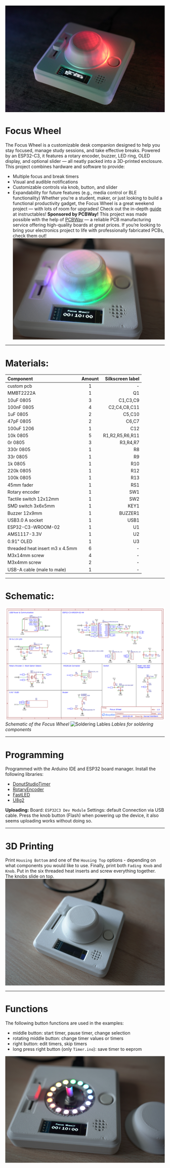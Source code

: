 ![Cover](https://github.com/KonradWohlfahrt/FocusWheel/blob/main/images/Cover.jpg)

# Focus Wheel
The Focus Wheel is a customizable desk companion designed to help you stay focused, manage study sessions, and take effective breaks. Powered by an ESP32-C3, it features a rotary encoder, buzzer, LED ring, OLED display, and optional slider — all neatly packed into a 3D-printed enclosure.
This project combines hardware and software to provide:
- Multiple focus and break timers
- Visual and audible notifications
- Customizable controls via knob, button, and slider
- Expandability for future features (e.g., media control or BLE functionality)
Whether you're a student, maker, or just looking to build a functional productivity gadget, the Focus Wheel is a great weekend project — with lots of room for upgrades! Check out the in-depth [guide]() at instructables!
**Sponsored by PCBWay!**
This project was made possible with the help of [PCBWay](https://www.pcbway.com/) — a reliable PCB manufacturing service offering high-quality boards at great prices. If you’re looking to bring your electronics project to life with professionally fabricated PCBs, check them out!
![Focus Wheel](https://github.com/KonradWohlfahrt/FocusWheel/blob/main/images/FocusWheel_3.jpg)

***
# Materials:
| Component | Amount | Silkscreen label |
|:----------|:------:|-----------------:|
| custom pcb | 1 | - |
| MMBT2222A | 1 | Q1 |
| 10uF 0805 | 3 | C1,C3,C9 |
| 100nF 0805 | 4 | C2,C4,C8,C11 |
| 1uF 0805 | 2 | C5,C10 |
| 47pF 0805 | 2 | C6,C7 |
| 100uF 1206 | 1 | C12 |
| 10k 0805 | 5 | R1,R2,R5,R6,R11 |
| 0r 0805 | 3 | R3,R4,R7 |
| 330r 0805 | 1 | R8 |
| 33r 0805 | 1 | R9 |
| 1k 0805 | 1 | R10 |
| 220k 0805 | 1 | R12 |
| 100k 0805 | 1 | R13 |
| 45mm fader | 1 | RS1 |
| Rotary encoder | 1 | SW1 |
| Tactile switch 12x12mm | 1 | SW2 |
| SMD switch 3x6x5mm | 1 | KEY1 |
| Buzzer 12x9mm | 1 | BUZZER1 |
| USB3.0 A socket | 1 | USB1 |
| ESP32-C3-WROOM-02 | 1 | U1 |
| AMS1117-3.3V | 1 | U2 |
| 0.91" OLED | 1 | U3 |
| threaded heat insert m3 x 4.5mm | 6 | - |
| M3x14mm screw | 4 | - |
| M3x4mm screw | 2 | - |
| USB-A cable (male to male) | 1 | - |

***
# Schematic:
![Schematic](https://github.com/KonradWohlfahrt/FocusWheel/blob/main/images/Schematic_FocusWheel_V1.png)
_Schematic of the Focus Wheel_
![Soldering Lables](https://github.com/KonradWohlfahrt/FocusWheel/blob/main/images/SMD_Soldering.jpg)
_Lables for soldering components_

***
# Programming
Programmed with the Arduino IDE and ESP32 board manager. 
Install the following libraries:
- [DonutStudioTimer](https://github.com/KonradWohlfahrt/Arduino-Timer-Library)
- [RotaryEncoder](https://github.com/mathertel/RotaryEncoder)
- [FastLED](https://github.com/FastLED/FastLED)
- [U8g2](https://github.com/olikraus/u8g2)

**Uploading:**
Board: `ESP32C3 Dev Module`
Settings: default
Connection via USB cable.
Press the knob button (Flash) when powering up the device, it also seems uploading works without doing so.


***
# 3D Printing
Print `Housing Bottom` and one of the `Housing Top` options - depending on what components you would like to use. Finally, print both `Fading Knob` and `Knob`. Put in the six threaded heat inserts and screw everything together. The knobs slide on top.
![Focus Wheel](https://github.com/KonradWohlfahrt/FocusWheel/blob/main/images/FocusWheel_1.jpg)


***
# Functions
The following button functions are used in the examples:
- middle button: start timer, pause timer, change selection
- rotating middle button: change timer values or timers
- right button: edit timers, skip timers
- long press right button (only `Timer.ino`): save timer to eeprom

![Focus Wheel](https://github.com/KonradWohlfahrt/FocusWheel/blob/main/images/FocusWheel_2.jpg)
